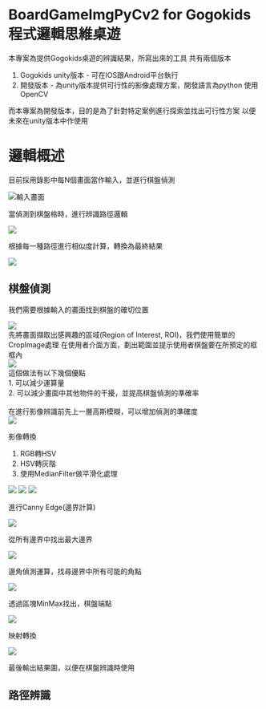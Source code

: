 # BoardGameImgPyCv2 for Gogokids 程式邏輯思維桌遊

本專案為提供Gogokids桌遊的辨識結果，所寫出來的工具
共有兩個版本
1. Gogokids unity版本 - 可在IOS跟Android平台執行
2. 開發版本 - 為unity版本提供可行性的影像處理方案，開發語言為python 使用 OpenCV

而本專案為開發版本，目的是為了針對特定案例進行探索並找出可行性方案
以便未來在unity版本中作使用

# 邏輯概述

目前採用錄影中每N個畫面當作輸入，並進行棋盤偵測
<div>
  <img src = "https://github.com/LanZBoY/BoardGameImgPyCv2/blob/master/procedure_img/input.jpg" title = "輸入畫面">
</div>

當偵測到棋盤格時，進行辨識路徑邏輯
<div>
  <img src = "https://github.com/LanZBoY/BoardGameImgPyCv2/blob/master/procedure_img/result.jpg">
</div>

根據每一種路徑進行相似度計算，轉換為最終結果
<div>
  <img src = "https://github.com/LanZBoY/BoardGameImgPyCv2/blob/master/procedure_img/final_result.jpg">
</div>

## 棋盤偵測
我們需要根據輸入的畫面找到棋盤的確切位置
<div>
  <img src = "https://github.com/LanZBoY/BoardGameImgPyCv2/blob/master/procedure_img/input.jpg">
</div>
先將畫面擷取出感興趣的區域(Region of Interest, ROI)，我們使用簡單的CropImage處理
在使用者介面方面，劃出範圍並提示使用者棋盤要在所預定的框框內
<div>
  <img src = "https://github.com/LanZBoY/BoardGameImgPyCv2/blob/master/procedure_img/crop.jpg">
</div>
這個做法有以下幾個優點<br>
  1. 可以減少運算量<br>
  2. 可以減少畫面中其他物件的干擾，並提高棋盤偵測的準確率<br>
<br>
在進行影像辨識前先上一層高斯模糊，可以增加偵測的準確度
<div>
  <img src = "https://github.com/LanZBoY/BoardGameImgPyCv2/blob/master/procedure_img/blur.jpg">
</div>

影像轉換<br>
1. RGB轉HSV<br>
2. HSV轉灰階<br>
3. 使用MedianFilter做平滑化處理<br>
<div>
  <img src = "https://github.com/LanZBoY/BoardGameImgPyCv2/blob/master/procedure_img/hsv.jpg">
  <img src = "https://github.com/LanZBoY/BoardGameImgPyCv2/blob/master/procedure_img/hsv_gray.jpg">
  <img src = "https://github.com/LanZBoY/BoardGameImgPyCv2/blob/master/procedure_img/hsv_gray_median.jpg">
</div>

進行Canny Edge(邊界計算)
<div>
  <img src = "https://github.com/LanZBoY/BoardGameImgPyCv2/blob/master/procedure_img/canny.jpg">
</div>

從所有邊界中找出最大邊界
<div>
  <img src = "https://github.com/LanZBoY/BoardGameImgPyCv2/blob/master/procedure_img/contour.jpg">
</div>

邊角偵測運算，找尋邊界中所有可能的角點
<div>
  <img src = "https://github.com/LanZBoY/BoardGameImgPyCv2/blob/master/procedure_img/corner.jpg">
</div>

透過區塊MinMax找出，棋盤端點
<div>
  <img src = "https://github.com/LanZBoY/BoardGameImgPyCv2/blob/master/procedure_img/select.jpg">
</div>

映射轉換
<div>
  <img src = "./procedure_img/result.jpg">
</div>

最後輸出結果圖，以便在棋盤辨識時使用

## 路徑辨識
